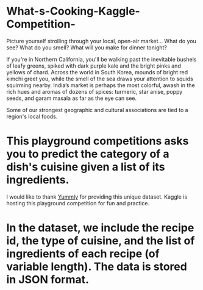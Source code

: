 # What-s-Cooking-Kaggle-Competition-

Picture yourself strolling through your local, open-air market... What do you see? What do you smell? What will you make for dinner tonight?

If you're in Northern California, you'll be walking past the inevitable bushels of leafy greens, spiked with dark purple kale and the bright pinks and yellows of chard. Across the world in South Korea, mounds of bright red kimchi greet you, while the smell of the sea draws your attention to squids squirming nearby. India’s market is perhaps the most colorful, awash in the rich hues and aromas of dozens of spices: turmeric, star anise, poppy seeds, and garam masala as far as the eye can see.

Some of our strongest geographic and cultural associations are tied to a region's local foods. 
# This playground competitions asks you to predict the category of a dish's cuisine given a list of its ingredients.

I would like to thank [Yummly]("https://www.yummly.com/") for providing this unique dataset. Kaggle is hosting this playground competition for fun and practice.

# In the dataset, we include the recipe id, the type of cuisine, and the list of ingredients of each recipe (of variable length). The data is stored in JSON format. 

